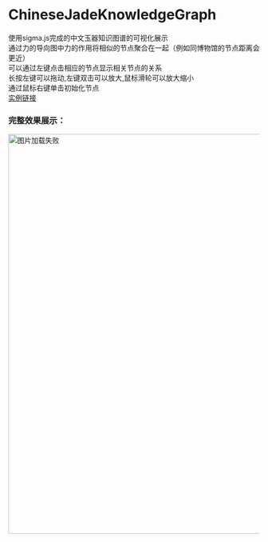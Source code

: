 # ChineseJadeKnowledgeGraph
使用sigma.js完成的中文玉器知识图谱的可视化展示<br>
通过力的导向图中力的作用将相似的节点聚合在一起（例如同博物馆的节点距离会更近）<br>
可以通过左键点击相应的节点显示相关节点的关系<br>
长按左键可以拖动,左键双击可以放大,鼠标滑轮可以放大缩小<br>
通过鼠标右键单击初始化节点<br>
[实例链接](https://lhmdanchaofan.github.io/ChineseJadeKnowledgeGraph/test.html)<br>

### 完整效果展示：
<img src="https://github.com/LHMdanchaofan/Chinese-Jade-Knowledge-Graph/blob/master/kg.PNG" width="950" height="800" alt="图片加载失败"/>
